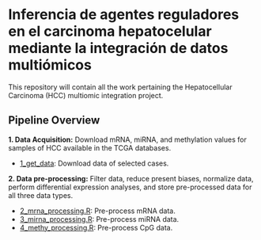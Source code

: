 # Inferencia de agentes reguladores en el carcinoma hepatocelular mediante la integración de datos multiómicos

This repository will contain all the work pertaining the Hepatocellular Carcinoma (HCC) multiomic integration project.

## Pipeline Overview

**1. Data Acquisition:** Download mRNA, miRNA, and methylation values for samples of HCC available in the TCGA databases.

- [1_get_data](./1_Scripts/1_get_data.R): Download data of selected cases.

**2. Data pre-processing:** Filter data, reduce present biases, normalize data, perform differential expression analyses, and store pre-processed data for all three data types.

- [2_mrna_processing.R](./1_Scripts/2_mrna_processing.R): Pre-process mRNA data.
- [3_mirna_processing.R](./1_Scripts/3_mirna_processing.R): Pre-process miRNA data.
- [4_methy_processing.R](./1_Scripts/4_methy_processing.R): Pre-process CpG data.